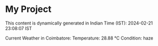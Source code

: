 # My Project

This content is dynamically generated in Indian Time (IST): 2024-02-21 23:08:07 IST


Current Weather in Coimbatore:
Temperature: 28.88 °C
Condition: haze
